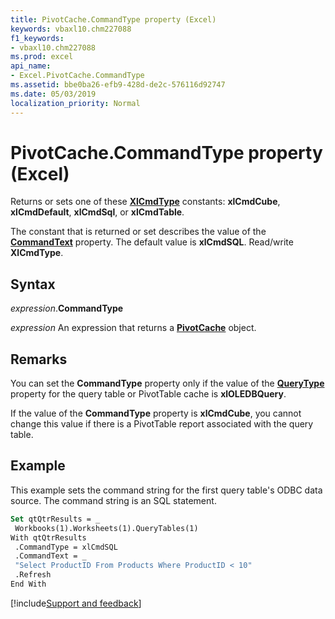 ```yaml
---
title: PivotCache.CommandType property (Excel)
keywords: vbaxl10.chm227088
f1_keywords:
- vbaxl10.chm227088
ms.prod: excel
api_name:
- Excel.PivotCache.CommandType
ms.assetid: bbe0ba26-efb9-428d-de2c-576116d92747
ms.date: 05/03/2019
localization_priority: Normal
---
```



# PivotCache.CommandType property (Excel)

Returns or sets one of these **[XlCmdType](Excel.XlCmdType.md)** constants: **xlCmdCube**, **xlCmdDefault**, **xlCmdSql**, or **xlCmdTable**. 

The constant that is returned or set describes the value of the **[CommandText](Excel.PivotCache.CommandText.md)** property. The default value is **xlCmdSQL**. Read/write **XlCmdType**.


## Syntax

_expression_.**CommandType**

_expression_ An expression that returns a **[PivotCache](Excel.PivotCache.md)** object.


## Remarks

You can set the **CommandType** property only if the value of the **[QueryType](Excel.PivotCache.QueryType.md)** property for the query table or PivotTable cache is **xlOLEDBQuery**.

If the value of the **CommandType** property is **xlCmdCube**, you cannot change this value if there is a PivotTable report associated with the query table.


## Example

This example sets the command string for the first query table's ODBC data source. The command string is an SQL statement.

```vb
Set qtQtrResults = _ 
 Workbooks(1).Worksheets(1).QueryTables(1) 
With qtQtrResults 
 .CommandType = xlCmdSQL 
 .CommandText = _ 
 "Select ProductID From Products Where ProductID < 10" 
 .Refresh 
End With
```




[!include[Support and feedback](~/includes/feedback-boilerplate.md)]